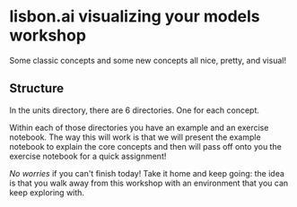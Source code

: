 # lisbon.ai visualizing your models workshop

Some classic concepts and some new concepts all nice, pretty, and visual!

## Structure

In the units directory, there are 6 directories. One for each concept.

Within each of those directories you have an example and an exercise notebook. The way this will work is that we will
present the example notebook to explain the core concepts and then will pass off onto you the
exercise notebook for a quick assignment!

*No worries* if you can't finish today! Take it home and keep going: the idea is that you walk away
from this workshop with an environment that you can keep exploring with.
